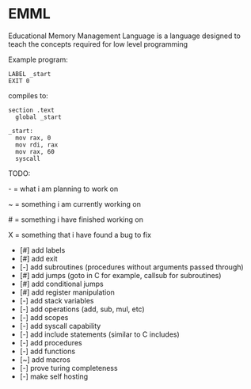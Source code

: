 # EMML

Educational Memory Management Language is a language designed to teach the concepts required for low level programming


Example program:
```
LABEL _start
EXIT 0
```

compiles to:
```x86asm
section .text
  global _start

_start:
  mov rax, 0
  mov rdi, rax
  mov rax, 60
  syscall
```

TODO:

\- = what i am planning to work on

~ = something i am currently working on

\# = something i have finished working on

X = something that i have found a bug to fix


- [#] add labels
- [#] add exit
- [-] add subroutines (procedures without arguments passed through)
- [#] add jumps (goto in C for example, callsub for subroutines)
- [#] add conditional jumps
- [#] add register manipulation
- [-] add stack variables
- [-] add operations (add, sub, mul, etc)
- [-] add scopes
- [-] add syscall capability
- [-] add include statements (similar to C includes)
- [-] add procedures
- [-] add functions
- [~] add macros
- [-] prove turing completeness
- [-] make self hosting
